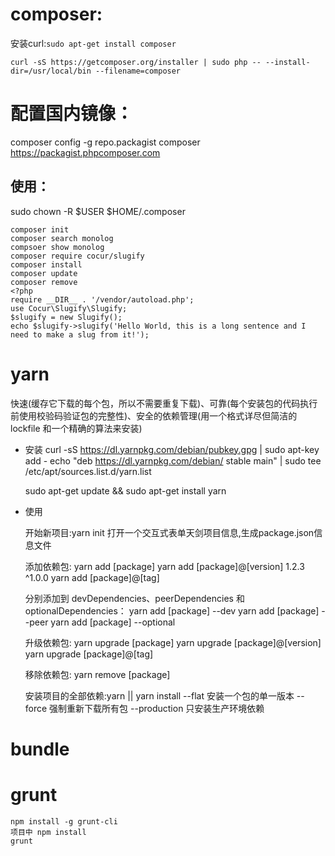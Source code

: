 # composer:

安装curl:`sudo apt-get install composer`

```
curl -sS https://getcomposer.org/installer | sudo php -- --install-dir=/usr/local/bin --filename=composer
```

# 配置国内镜像：

composer config -g repo.packagist composer <https://packagist.phpcomposer.com>

## 使用：

sudo chown -R $USER $HOME/.composer

```
composer init
composer search monolog
compsoer show monolog
composer require cocur/slugify
composer install
composer update
composer remove
<?php
require __DIR__ . '/vendor/autoload.php';
use Cocur\Slugify\Slugify;
$slugify = new Slugify();
echo $slugify->slugify('Hello World, this is a long sentence and I need to make a slug from it!');
```

# yarn

快速(缓存它下载的每个包，所以不需要重复下载)、可靠(每个安装包的代码执行前使用校验码验证包的完整性)、安全的依赖管理(用一个格式详尽但简洁的 lockfile 和一个精确的算法来安装)

- 安装 curl -sS <https://dl.yarnpkg.com/debian/pubkey.gpg> | sudo apt-key add - echo "deb <https://dl.yarnpkg.com/debian/> stable main" | sudo tee /etc/apt/sources.list.d/yarn.list

  sudo apt-get update && sudo apt-get install yarn

- 使用

  开始新项目:yarn init 打开一个交互式表单天剑项目信息,生成package.json信息文件

  添加依赖包: yarn add [package] yarn add [package]@[version] 1.2.3 ^1.0.0 yarn add [package]@[tag]

  分别添加到 devDependencies、peerDependencies 和 optionalDependencies： yarn add [package] --dev yarn add [package] --peer yarn add [package] --optional

  升级依赖包: yarn upgrade [package] yarn upgrade [package]@[version] yarn upgrade [package]@[tag]

  移除依赖包: yarn remove [package]

  安装项目的全部依赖:yarn || yarn install --flat 安装一个包的单一版本 --force 强制重新下载所有包 --production 只安装生产环境依赖

# bundle

# grunt

```
npm install -g grunt-cli
项目中 npm install
grunt
```
